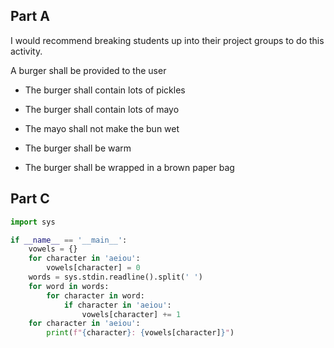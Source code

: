 ## Part A

I would recommend breaking students up into their project groups to do this activity.

A burger shall be provided to the user

  * The burger shall contain lots of pickles

  * The burger shall contain lots of mayo

  * The mayo shall not make the bun wet

  * The burger shall be warm

  * The burger shall be wrapped in a brown paper bag


## Part C
```python
import sys

if __name__ == '__main__':
    vowels = {}
    for character in 'aeiou':
        vowels[character] = 0
    words = sys.stdin.readline().split(' ')
    for word in words:
        for character in word:
            if character in 'aeiou':
                vowels[character] += 1
    for character in 'aeiou':
        print(f"{character}: {vowels[character]}")
```
